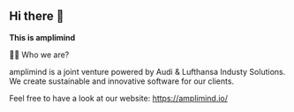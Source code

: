 ## Hi there 👋

**This is amplimind**

🙋‍♀️ Who we are?

amplimind is a joint venture powered by Audi & Lufthansa Industy Solutions. We create sustainable and innovative software for our clients. 

Feel free to have a look at our website: https://amplimind.io/
